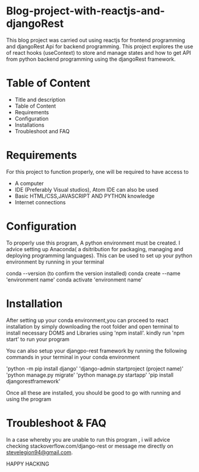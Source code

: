 # Blog-project-with-reactjs-and-djangoRest

This blog project was carried out using reactjs for frontend programming and djangoRest Api for backend programming.
This project explores the use of react hooks (useContext) to store and manage states and how to get API from python
backend programming using the djangoRest framework.


# Table of Content

  - Title and description
  - Table of Content
  - Requirements
  - Configuration
  - Installations
  - Troubleshoot and FAQ


# Requirements

For this project to function properly, one will be required to have access to 

  - A computer
  - IDE (Preferably Visual studios), Atom IDE can also be used
  - Basic HTML/CSS,JAVASCRIPT AND PYTHON knowledge
  - Internet connections


# Configuration

To properly use this program, A python environment must be created. I advice setting up Anaconda( a dsitribution for
packaging, managing and deploying programming languages). This can be used to set up your python environment by running in your terminal

 conda --version (to confirm the version installed)
 conda create --name 'environment name'
 conda activate 'environment name'
 
# Installation

After setting up your conda environment,you can proceed to react installation by simply downloading the root folder
and open terminal to install necessary DOMS and Libraries using 'npm install'. 
kindly run 'npm start' to run your program

You can also setup  your djangpo-rest framework by running the following commands in your terminal in your conda environment

  'python -m pip install django'
  'django-admin startproject (project name)'
  'python manage.py migrate'
  'python manage.py startapp'
  'pip install djangorestframework'
  
 Once all these are installed, you should be good to go with running and using the program
 
 
# Troubleshoot & FAQ

In a case whereby you are unable to run this program , i will advice checking stackoverflow.com/django-rest
or message me directly on stevelegion94@gmail.com.


HAPPY HACKING

